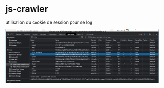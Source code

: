 # js-crawler

utilisation du cookie de session pour se log

![img.png](Readme-imgs/session-cookie.png)